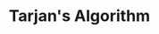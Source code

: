 ---
title: "Tarjan's Algorithm"
description: ''
hide_table_of_contents: true
draft: true
keywords:
  - leetcode
  - tutorial
  - targan's algorithm
  - algorithm
---